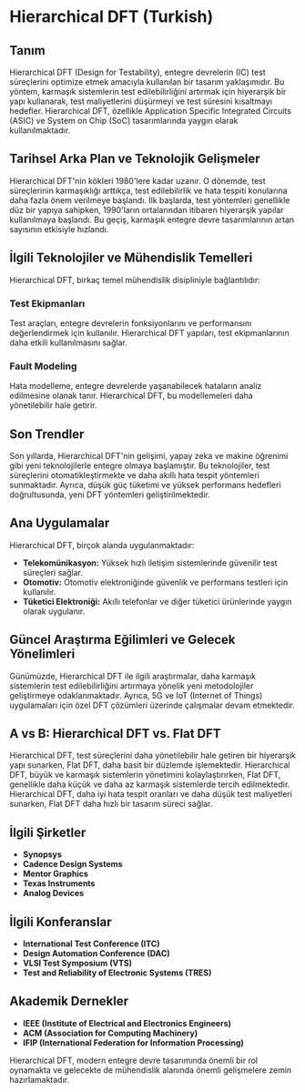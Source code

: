 # Hierarchical DFT (Turkish)

## Tanım
Hierarchical DFT (Design for Testability), entegre devrelerin (IC) test süreçlerini optimize etmek amacıyla kullanılan bir tasarım yaklaşımıdır. Bu yöntem, karmaşık sistemlerin test edilebilirliğini artırmak için hiyerarşik bir yapı kullanarak, test maliyetlerini düşürmeyi ve test süresini kısaltmayı hedefler. Hierarchical DFT, özellikle Application Specific Integrated Circuits (ASIC) ve System on Chip (SoC) tasarımlarında yaygın olarak kullanılmaktadır.

## Tarihsel Arka Plan ve Teknolojik Gelişmeler
Hierarchical DFT'nin kökleri 1980'lere kadar uzanır. O dönemde, test süreçlerinin karmaşıklığı arttıkça, test edilebilirlik ve hata tespiti konularına daha fazla önem verilmeye başlandı. İlk başlarda, test yöntemleri genellikle düz bir yapıya sahipken, 1990'ların ortalarından itibaren hiyerarşik yapılar kullanılmaya başlandı. Bu geçiş, karmaşık entegre devre tasarımlarının artan sayısının etkisiyle hızlandı.

## İlgili Teknolojiler ve Mühendislik Temelleri
Hierarchical DFT, birkaç temel mühendislik disipliniyle bağlantılıdır:

### Test Ekipmanları
Test araçları, entegre devrelerin fonksiyonlarını ve performansını değerlendirmek için kullanılır. Hierarchical DFT yapıları, test ekipmanlarının daha etkili kullanılmasını sağlar.

### Fault Modeling
Hata modelleme, entegre devrelerde yaşanabilecek hataların analiz edilmesine olanak tanır. Hierarchical DFT, bu modellemeleri daha yönetilebilir hale getirir.

## Son Trendler
Son yıllarda, Hierarchical DFT'nin gelişimi, yapay zeka ve makine öğrenimi gibi yeni teknolojilerle entegre olmaya başlamıştır. Bu teknolojiler, test süreçlerini otomatikleştirmekte ve daha akıllı hata tespit yöntemleri sunmaktadır. Ayrıca, düşük güç tüketimi ve yüksek performans hedefleri doğrultusunda, yeni DFT yöntemleri geliştirilmektedir.

## Ana Uygulamalar
Hierarchical DFT, birçok alanda uygulanmaktadır:

- **Telekomünikasyon:** Yüksek hızlı iletişim sistemlerinde güvenilir test süreçleri sağlar.
- **Otomotiv:** Otomotiv elektroniğinde güvenlik ve performans testleri için kullanılır.
- **Tüketici Elektroniği:** Akıllı telefonlar ve diğer tüketici ürünlerinde yaygın olarak uygulanır.

## Güncel Araştırma Eğilimleri ve Gelecek Yönelimleri
Günümüzde, Hierarchical DFT ile ilgili araştırmalar, daha karmaşık sistemlerin test edilebilirliğini artırmaya yönelik yeni metodolojiler geliştirmeye odaklanmaktadır. Ayrıca, 5G ve IoT (Internet of Things) uygulamaları için özel DFT çözümleri üzerinde çalışmalar devam etmektedir.

## A vs B: Hierarchical DFT vs. Flat DFT
Hierarchical DFT, test süreçlerini daha yönetilebilir hale getiren bir hiyerarşik yapı sunarken, Flat DFT, daha basit bir düzlemde işlemektedir. Hierarchical DFT, büyük ve karmaşık sistemlerin yönetimini kolaylaştırırken, Flat DFT, genellikle daha küçük ve daha az karmaşık sistemlerde tercih edilmektedir. Hierarchical DFT, daha iyi hata tespit oranları ve daha düşük test maliyetleri sunarken, Flat DFT daha hızlı bir tasarım süreci sağlar.

## İlgili Şirketler
- **Synopsys**
- **Cadence Design Systems**
- **Mentor Graphics**
- **Texas Instruments**
- **Analog Devices**

## İlgili Konferanslar
- **International Test Conference (ITC)**
- **Design Automation Conference (DAC)**
- **VLSI Test Symposium (VTS)**
- **Test and Reliability of Electronic Systems (TRES)**

## Akademik Dernekler
- **IEEE (Institute of Electrical and Electronics Engineers)**
- **ACM (Association for Computing Machinery)**
- **IFIP (International Federation for Information Processing)**

Hierarchical DFT, modern entegre devre tasarımında önemli bir rol oynamakta ve gelecekte de mühendislik alanında önemli gelişmelere zemin hazırlamaktadır.